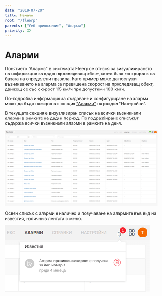 ```yaml
---
date: "2019-07-20"
title: Начало
root: "/fleerp"
parents: ["Уеб приложение", "Аларми"]
priority: 25
---
```


# Аларми

Понятието "Аларма" в системата Fleerp се отнася за визуализирането на информация за даден проследяващ обект,
която бива генерирана на базата на определени правила. Като пример може да послужи възникването на аларма за превишена скорост на проследяващ обект, движещ се със скорост 115 км/ч при допустими 100 км/ч.

По-подробна информация за създаване и конфигуриране на аларма може да бъде намерена в секция ["Аларми"](../web/settings/alarms) на раздел "Настройки".

В текущата секция е визуализиран списък на всички възникнали аларми в рамките на даден период.
По подразбиране списъкът съдържа всички възникнали аларми в рамките на деня.

![Alarms](alarms-bg.png)

Освен списък с аларми е налично и получаване на алармите във вид на известия, налични в лентата с меню.

![AlarmNotification](alarm-notification-bg.png)
